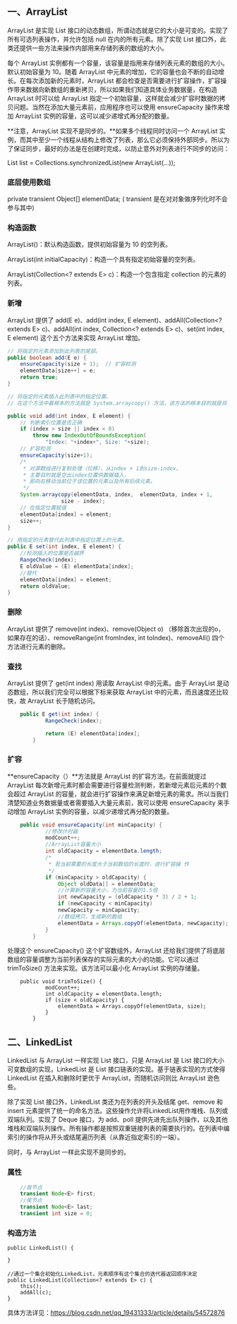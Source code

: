 ## 一、ArrayList

ArrayList 是实现 List 接口的动态数组，所谓动态就是它的大小是可变的。实现了所有可选列表操作，并允许包括 null 在内的所有元素。除了实现 List 接口外，此类还提供一些方法来操作内部用来存储列表的数组的大小。

每个 ArrayList 实例都有一个容量，该容量是指用来存储列表元素的数组的大小。默认初始容量为 10。随着 ArrayList  中元素的增加，它的容量也会不断的自动增长。在每次添加新的元素时，ArrayList  都会检查是否需要进行扩容操作，扩容操作带来数据向新数组的重新拷贝，所以如果我们知道具体业务数据量，在构造 ArrayList 时可以给  ArrayList 指定一个初始容量，这样就会减少扩容时数据的拷贝问题。当然在添加大量元素前，应用程序也可以使用 ensureCapacity  操作来增加 ArrayList 实例的容量，这可以减少递增式再分配的数量。

**注意，ArrayList 实现不是同步的。**如果多个线程同时访问一个 ArrayList 实例，而其中至少一个线程从结构上修改了列表，那么它必须保持外部同步。所以为了保证同步，最好的办法是在创建时完成，以防止意外对列表进行不同步的访问：

List list = Collections.synchronizedList(new ArrayList(…));



### 底层使用数组

private transient Object[] elementData; ( transient 是在对对象做序列化时不会参与其中)



### 构造函数

ArrayList()：默认构造函数，提供初始容量为 10 的空列表。

ArrayList(int initialCapacity)：构造一个具有指定初始容量的空列表。

ArrayList(Collection<? extends E> c)：构造一个包含指定 collection 的元素的列表。



### 新增

ArrayList 提供了 add(E e)、add(int index, E element)、addAll(Collection<?  extends E> c)、addAll(int index, Collection<? extends E>  c)、set(int index, E element) 这个五个方法来实现 ArrayList 增加。 

```java
// 将指定的元素添加到此列表的尾部。
public boolean add(E e) {
    ensureCapacity(size + 1);  // 扩容检测
    elementData[size++] = e;
    return true;
}
```

```java
// 将指定的元素插入此列表中的指定位置。
// 在这个方法中最根本的方法就是 System.arraycopy() 方法，该方法的根本目的就是将 index 位置空出来以供新数据插入，这里需要进行数组数据的右移，这是非常麻烦和耗时的，所以如果指定的数据集合需要进行大量插入（中间插入）操作，推荐使用 LinkedList。

public void add(int index, E element) {
    // 判断索引位置是否正确
    if (index > size || index < 0)
        throw new IndexOutOfBoundsException(
            "Index: "+index+", Size: "+size);
    // 扩容检测
    ensureCapacity(size+1);  
    /*
     * 对源数组进行复制处理（位移），从index + 1到size-index。
     * 主要目的就是空出index位置供数据插入，
     * 即向右移动当前位于该位置的元素以及所有后续元素。 
     */
    System.arraycopy(elementData, index,  elementData, index + 1,
                 size - index);
    // 在指定位置赋值
    elementData[index] = element;
    size++;
}
```

```java
// 用指定的元素替代此列表中指定位置上的元素。
public E set(int index, E element) {
	//检测插入的位置是否越界
	RangeCheck(index);
	E oldValue = (E) elementData[index];
	//替代
	elementData[index] = element;
	return oldValue;
}
```



### 删除

ArrayList 提供了 remove(int index)、remove(Object o) （移除首次出现的o，如果存在的话）、removeRange(int fromIndex, int toIndex)、removeAll() 四个方法进行元素的删除。 



### 查找

ArrayList 提供了 get(int index) 用读取 ArrayList 中的元素。由于 ArrayList 是动态数组，所以我们完全可以根据下标来获取 ArrayList 中的元素，而且速度还比较快，故 ArrayList 长于随机访问。

```java
    public E get(int index) {
            RangeCheck(index);

            return (E) elementData[index];
        }
```



### 扩容

**ensureCapacity（）**方法就是 ArrayList 的扩容方法。在前面就提过 ArrayList  每次新增元素时都会需要进行容量检测判断，若新增元素后元素的个数会超过 ArrayList  的容量，就会进行扩容操作来满足新增元素的需求。所以当我们清楚知道业务数据量或者需要插入大量元素前，我可以使用 ensureCapacity  来手动增加 ArrayList 实例的容量，以减少递增式再分配的数量。 

```java
    public void ensureCapacity(int minCapacity) {
            //修改计时器
            modCount++;
            //ArrayList容量大小
            int oldCapacity = elementData.length;
            /*
             * 若当前需要的长度大于当前数组的长度时，进行扩容操 作
             */
            if (minCapacity > oldCapacity) {
                Object oldData[] = elementData;
                //计算新的容量大小，为当前容量的1.5倍
                int newCapacity = (oldCapacity * 3) / 2 + 1;
                if (newCapacity < minCapacity)
                newCapacity = minCapacity;
                //数组拷贝，生成新的数组
                elementData = Arrays.copyOf(elementData, newCapacity);
            }
        }
```

处理这个 ensureCapacity() 这个扩容数组外，ArrayList 还给我们提供了将底层数组的容量调整为当前列表保存的实际元素的大小的功能。它可以通过 trimToSize() 方法来实现。该方法可以最小化 ArrayList 实例的存储量。

```
    public void trimToSize() {
            modCount++;
            int oldCapacity = elementData.length;
            if (size < oldCapacity) {
                elementData = Arrays.copyOf(elementData, size);
            }
        }
```



## 二、LinkedList

LinkedList 与 ArrayList 一样实现 List 接口，只是 ArrayList 是 List  接口的大小可变数组的实现，LinkedList 是 List 接口链表的实现。基于链表实现的方式使得 LinkedList 在插入和删除时更优于 ArrayList，而随机访问则比 ArrayList 逊色些。 

除了实现 List 接口外，LinkedList 类还为在列表的开头及结尾 get、remove 和 insert 元素提供了统一的命名方法。这些操作允许将LinkedList用作堆栈、队列或双端队列。实现了 Deque 接口，为 add、poll 提供先进先出队列操作，以及其他堆栈和双端队列操作。所有操作都是按照双重链接列表的需要执行的。在列表中编索引的操作将从开头或结尾遍历列表（从靠近指定索引的一端）。

同时，与 ArrayList 一样此实现不是同步的。

### 属性

```java
    //首节点
    transient Node<E> first;
    //尾节点
    transient Node<E> last;
    transient int size = 0;
```



### 构造方法

```
public LinkedList() {
    
}

//通过一个集合初始化LinkedList，元素顺序有这个集合的迭代器返回顺序决定
public LinkedList(Collection<? extends E> c) {
    this();
    addAll(c);
}
```

具体方法详见：https://blog.csdn.net/qq_19431333/article/details/54572876